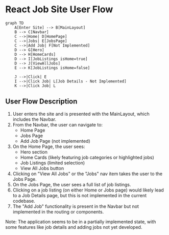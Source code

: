 # React Job Site User Flow

```mermaid
graph TD
    A[Enter Site] --> B[MainLayout]
    B --> C[Navbar]
    C -->|Home| D[HomePage]
    C -->|Jobs| E[JobsPage]
    C -->|Add Job| F[Not Implemented]
    D --> G[Hero]
    D --> H[HomeCards]
    D --> I[JobListings isHome=true]
    D --> J[ViewAllJobs]
    E --> K[JobListings isHome=false]
    
    J -->|Click| E
    I -->|Click Job| L[Job Details - Not Implemented]
    K -->|Click Job| L
```

## User Flow Description

1. User enters the site and is presented with the MainLayout, which includes the Navbar.
2. From the Navbar, the user can navigate to:
   - Home Page
   - Jobs Page
   - Add Job Page (not implemented)
3. On the Home Page, the user sees:
   - Hero section
   - Home Cards (likely featuring job categories or highlighted jobs)
   - Job Listings (limited selection)
   - View All Jobs button
4. Clicking on "View All Jobs" or the "Jobs" nav item takes the user to the Jobs Page.
5. On the Jobs Page, the user sees a full list of job listings.
6. Clicking on a job listing (on either Home or Jobs page) would likely lead to a Job Details page, but this is not implemented in the current codebase.
7. The "Add Job" functionality is present in the Navbar but not implemented in the routing or components.

Note: The application seems to be in a partially implemented state, with some features like job details and adding jobs not yet developed.
